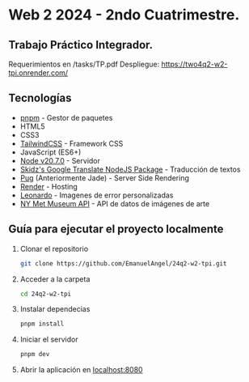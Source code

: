 # Web 2 2024 - 2ndo Cuatrimestre.

## Trabajo Práctico Integrador.

Requerimientos en /tasks/TP.pdf
Despliegue: https://two4q2-w2-tpi.onrender.com/

## Tecnologías

- [pnpm](https://pnpm.io/) - Gestor de paquetes
- HTML5
- CSS3
- [TailwindCSS](https://tailwindcss.com/) - Framework CSS
- JavaScript (ES6+)
- [Node v20.7.0](https://nodejs.org/en/) - Servidor
- [Skidz's Google Translate NodeJS Package](https://github.com/statickidz/node-google-translate-skidz) - Traducción de textos
- [Pug](https://pugjs.org/) (Anteriormente Jade) - Server Side Rendering
- [Render](https://render.com/) - Hosting
- [Leonardo](https://leonardo.ai/) - Imagenes de error personalizadas
- [NY Met Museum API](https://metmuseum.github.io/) - API de datos de imágenes de arte

## Guía para ejecutar el proyecto localmente

1. Clonar el repositorio

   ```bash
   git clone https://github.com/EmanuelAngel/24q2-w2-tpi.git
   ```

2. Acceder a la carpeta

   ```bash
   cd 24q2-w2-tpi
   ```

3. Instalar dependecias

   ```bash
   pnpm install
   ```

4. Iniciar el servidor

   ```bash
   pnpm dev
   ```

5. Abrir la aplicación en [localhost:8080](http://localhost:8080)
